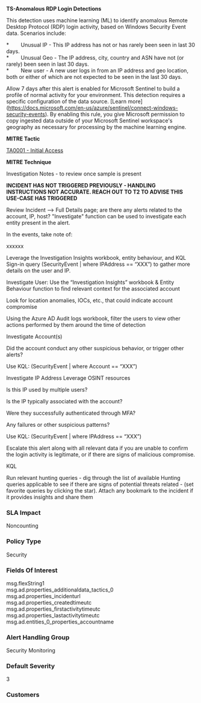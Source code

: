 **TS-Anomalous RDP Login Detections**

This detection uses machine learning (ML) to identify anomalous Remote Desktop Protocol (RDP) login activity, based on Windows Security Event data. Scenarios include:

\*        Unusual IP - This IP address has not or has rarely been seen in last 30 days.  
\*        Unusual Geo - The IP address, city, country and ASN have not (or rarely) been seen in last 30 days.  
\*        New user - A new user logs in from an IP address and geo location, both or either of which are not expected to be seen in the last 30 days.

Allow 7 days after this alert is enabled for Microsoft Sentinel to build a profile of normal activity for your environment. This detection requires a specific configuration of the data source. \[Learn more\](https://docs.microsoft.com/en-us/azure/sentinel/connect-windows-security-events). By enabling this rule, you give Microsoft permission to copy ingested data outside of your Microsoft Sentinel workspace's geography as necessary for processing by the machine learning engine.

**MITRE Tactic**

[TA0001 - Initial Access](https://attack.mitre.org/attacks/TA0001/)

**MITRE Technique**







Investigation Notes - to review once sample is present

**INCIDENT HAS NOT TRIGGERED PREVIOUSLY - HANDLING INSTRUCTIONS NOT ACCURATE. REACH OUT TO T2 TO ADVISE THIS USE-CASE HAS TRIGGERED**

Review Incident --> Full Details page; are there any alerts related to the account, IP, host? "Investigate" function can be used to investigate each entity present in the alert. 

In the events, take note of:

xxxxxx

 

Leverage the Investigation Insights workbook, entity behaviour, and KQL Sign-in query (SecurityEvent | where IPAddress == “XXX”)  to gather more details on the user and IP. 

Investigate User: 
Use the “Investigation Insights” workbook & Entity Behaviour function to find relevant context for the associated account

Look for location anomalies, IOCs, etc., that could indicate account compromise 

Using the Azure AD Audit logs workbook, filter the users to view other actions performed by them around the time of detection

Investigate Account(s)

Did the account conduct any other suspicious behavior, or trigger other alerts?

Use KQL: (SecurityEvent | where Account == “XXX”)

Investigate IP Address
Leverage OSINT resources

Is this IP used by multiple users?

Is the IP typically associated with the account?

Were they successfully authenticated through MFA?

Any failures or other suspicious patterns?

Use KQL: (SecurityEvent | where IPAddress == “XXX”)

 

Escalate this alert along with all relevant data if you are unable to confirm the login activity is legitimate, or if there are signs of malicious compromise.

KQL

Run relevant hunting queries - dig through the list of available Hunting queries applicable to see if there are signs of potential threats related -  (set favorite queries by clicking the star). Attach any bookmark to the incident if it provides insights and share them


### SLA Impact
Noncounting

### Policy Type
Security

### Fields Of Interest
msg.flexString1  
msg.ad.properties_additionaldata_tactics_0  
msg.ad.properties_incidenturl  
msg.ad.properties_createdtimeutc  
msg.ad.properties_firstactivitytimeutc  
msg.ad.properties_lastactivitytimeutc  
msg.ad.entities_0_properties_accountname  

### Alert Handling Group
Security Monitoring

### Default Severity
3

### Customers





